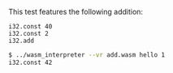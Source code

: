 This test features the following addition:
```wasm
i32.const 40
i32.const 2
i32.add
```

```sh
$ ../wasm_interpreter --vr add.wasm hello 1
i32.const 42

```
